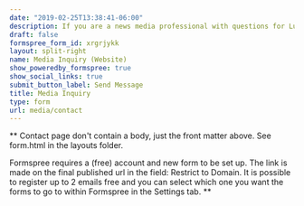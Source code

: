 ```yaml
---
date: "2019-02-25T13:38:41-06:00"
description: If you are a news media professional with questions for Lucy about statistics, public health, causal inference, or data science, please submit your request using this form. Lucy's recent media appearances can be found [here](/media).
draft: false
formspree_form_id: xrgrjykk
layout: split-right
name: Media Inquiry (Website)
show_poweredby_formspree: true
show_social_links: true
submit_button_label: Send Message
title: Media Inquiry
type: form
url: media/contact
---
```


** Contact page don't contain a body, just the front matter above.
See form.html in the layouts folder.

Formspree requires a (free) account and new form to be set up. The link is made on the final published url in the field: Restrict to Domain. It is possible to register up to 2 emails free and you can select which one you want the forms to go to within Formspree in the Settings tab.
**
